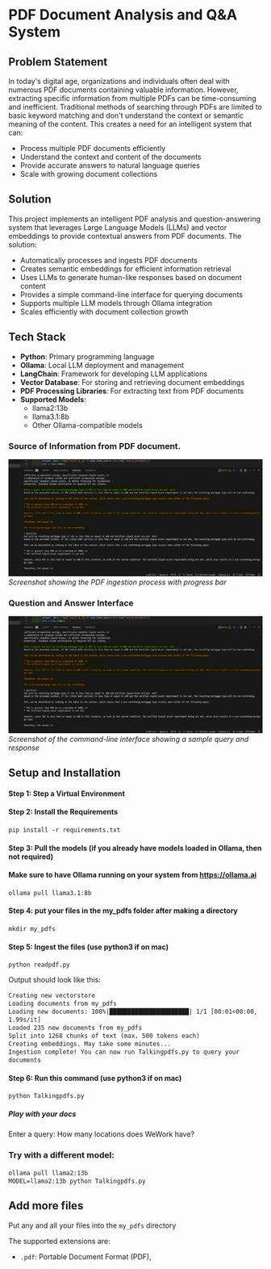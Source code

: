 # PDF Document Analysis and Q&A System

## Problem Statement

In today's digital age, organizations and individuals often deal with numerous PDF documents containing valuable information. However, extracting specific information from multiple PDFs can be time-consuming and inefficient. Traditional methods of searching through PDFs are limited to basic keyword matching and don't understand the context or semantic meaning of the content. This creates a need for an intelligent system that can:

- Process multiple PDF documents efficiently
- Understand the context and content of the documents
- Provide accurate answers to natural language queries
- Scale with growing document collections

## Solution

This project implements an intelligent PDF analysis and question-answering system that leverages Large Language Models (LLMs) and vector embeddings to provide contextual answers from PDF documents. The solution:

- Automatically processes and ingests PDF documents
- Creates semantic embeddings for efficient information retrieval
- Uses LLMs to generate human-like responses based on document content
- Provides a simple command-line interface for querying documents
- Supports multiple LLM models through Ollama integration
- Scales efficiently with document collection growth

## Tech Stack

- **Python**: Primary programming language
- **Ollama**: Local LLM deployment and management
- **LangChain**: Framework for developing LLM applications
- **Vector Database**: For storing and retrieving document embeddings
- **PDF Processing Libraries**: For extracting text from PDF documents
- **Supported Models**:
  - llama2:13b
  - llama3.1:8b
  - Other Ollama-compatible models

### Source of Information from PDF document.

![PDF Ingestion Process](screenshots\Mortgage_confermation.png)
_Screenshot showing the PDF ingestion process with progress bar_

### Question and Answer Interface

![Query Interface](screenshots\Mortgage_confermation.png)
_Screenshot of the command-line interface showing a sample query and response_

## Setup and Installation

#### Step 1: Step a Virtual Environment

#### Step 2: Install the Requirements

```
pip install -r requirements.txt
```

#### Step 3: Pull the models (if you already have models loaded in Ollama, then not required)

#### Make sure to have Ollama running on your system from https://ollama.ai

```
ollama pull llama3.1:8b
```

#### Step 4: put your files in the my_pdfs folder after making a directory

```
mkdir my_pdfs
```

#### Step 5: Ingest the files (use python3 if on mac)

```
python readpdf.py
```

Output should look like this:

```shell
Creating new vectorstore
Loading documents from my_pdfs
Loading new documents: 100%|██████████████████████| 1/1 [00:01<00:00,  1.99s/it]
Loaded 235 new documents from my_pdfs
Split into 1268 chunks of text (max. 500 tokens each)
Creating embeddings. May take some minutes...
Ingestion complete! You can now run Talkingpdfs.py to query your documents
```

#### Step 6: Run this command (use python3 if on mac)

```
python Talkingpdfs.py
```

##### Play with your docs

Enter a query: How many locations does WeWork have?

### Try with a different model:

```
ollama pull llama2:13b
MODEL=llama2:13b python Talkingpdfs.py
```

## Add more files

Put any and all your files into the `my_pdfs` directory

The supported extensions are:

- `.pdf`: Portable Document Format (PDF),
